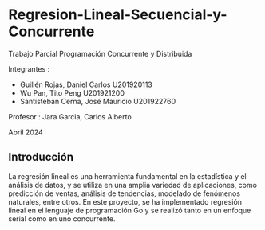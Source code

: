 # Regresion-Lineal-Secuencial-y-Concurrente

Trabajo Parcial
Programación Concurrente y Distribuida

Integrantes :
- Guillén Rojas, Daniel Carlos		U201920113
- Wu Pan, Tito Peng 			U201921200
- Santisteban Cerna, José Mauricio	U201922760

Profesor :
Jara Garcia, Carlos Alberto

Abril 2024

## Introducción
La regresión lineal es una herramienta fundamental en la estadística y el análisis de datos, y se utiliza en una amplia variedad de aplicaciones, como predicción de ventas, análisis de tendencias, modelado de fenómenos naturales, entre otros. En este proyecto, se ha implementado regresión lineal en el lenguaje de programación Go y se realizó tanto en un enfoque serial como en uno concurrente.
